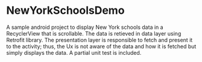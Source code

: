 # NewYorkSchoolsDemo

A sample android project to display New York schools data in a RecyclerView that is scrollable. The data is retieved in data layer 
using Retrofit library. The presentation layer is responsible to fetch and present it to the activity; thus, the Ux is not aware of the 
data and how it is fetched but simply displays the data. A partial unit test is included. 

